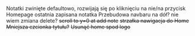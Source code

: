 Notatki zwinięte defaultowo, rozwijają się po kliknięciu na nie/na przycisk
Homepage ostatnia zapisana notatka
Przebudowa navbaru na dół?
nie wiem zmiana delete?
~~scroll to y=0 at add note~~
~~strzałka nawigacja do Home~~
~~Mniejsza czcionka tytułu?~~
~~Usunąć home spod logo~~

